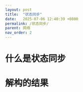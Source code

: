 ```yaml
---
layout: post
title:  "状态同步"
date:   2025-07-06 12:40:39 +0800
permalink: /状态同步/
parent: 网络
nav_order: 2
---
```


# 什么是状态同步
# 解构的结果
